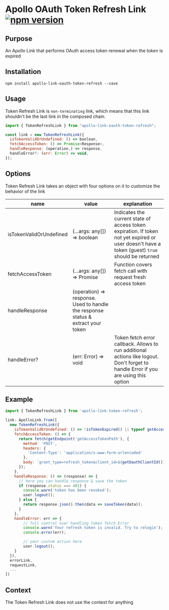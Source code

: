 # Apollo OAuth Token Refresh Link [![npm version](https://badge.fury.io/js/apollo-link-oauth-token-refresh.svg)](https://badge.fury.io/js/apollo-link-oauth-token-refresh)


## Purpose
An Apollo Link that performs OAuth access token renewal when the token is expired

## Installation

`npm install apollo-link-oauth-token-refresh --save`

## Usage
Token Refresh Link is `non-terminating` link, which means that this link shouldn't be the last link in the composed chain.

```js
import { TokenRefreshLink } from "apollo-link-oauth-token-refresh";

const link = new TokenRefreshLink({
  isTokenValidOrUndefined: () => boolean,
  fetchAccessToken: () => Promise<Response>,
  handleResponse: (operation,) => response,
  handleError?: (err: Error) => void,
});
```

## Options
Token Refresh Link takes an object with four options on it to customize the behavior of the link

|name|value|explanation|
|---|---|---|
|isTokenValidOrUndefined|(...args: any[]) => boolean|Indicates the current state of access token expiration. If token not yet expired or user doesn't have a token (guest) `true` should be returned|
|fetchAccessToken|(...args: any[]) => Promise<Response>|Function covers fetch call with request fresh access token|
|handleResponse|(operation) => response. Used to handle the response status & extract your token|
|handleError?|(err: Error) => void|Token fetch error callback. Allows to run additional actions like logout. Don't forget to handle Error if you are using this option|

## Example
```js
import { TokenRefreshLink } from 'apollo-link-token-refresh';

link: ApolloLink.from([
  new TokenRefreshLink({
    isTokenValidOrUndefined: () => !isTokenExpired() || typeof getAccessToken() !== 'string',
    fetchAccessToken: () => {
      return fetch(getEndpoint('getAccessTokenPath'), {
        method: 'POST',
        headers: {
          'Content-Type': 'application/x-www-form-urlencoded'
        },
        body: `grant_type=refresh_token&client_id=${getOauthClientId()}&client_secret=${getOauthClientSecret()}&refresh_token=${getRefreshToken()}`
      });
    },
    handleResponse: () => (response) => {
      // here you can handle response & save the token
      if (response.status === 401) {
        console.warn('token has been revoked');
        user.logout();
      } else {
        return response.json().then(data => saveToken(data));
      }
    },
    handleError: err => {
    	// full control over handling token fetch Error
    	console.warn('Your refresh token is invalid. Try to relogin');
    	console.error(err);

    	// your custom action here
    	user.logout();
    }
  }),
  errorLink,
  requestLink,
  ...
])
```

## Context
The Token Refresh Link does not use the context for anything
